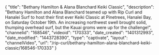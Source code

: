 {
    "title": "Bethany Hamilton & Alana Blanchard Keiki Classic",
    "description": "Bethany Hamilton and Alana Blanchard teamed up with Rip Curl and Hanalei Surf to host their first ever Keiki Classic at Pinetrees, Hanalei Bay, on Saturday October 19th. An increasing northwest swell brought solid, thumping overhead surf, but the Kauai groms were up for the challenge!",
    "channelid": "168546",
    "videoid": "170333",
    "date_created": "1401312993",
    "date_modified": "1443728390",
    "type": "captivate",
    "layout": "channelVideo",
    "url": "\/rip-curl\/bethany-hamilton-alana-blanchard-keiki-classic\/168546-170333"
}